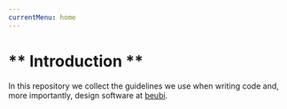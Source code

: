 ```yaml
---
currentMenu: home
---
```


# ** Introduction **

In this repository we collect the guidelines we use when writing code and, more importantly, design software at [beubi](http://beubi.com).

